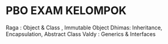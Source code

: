 # PBO EXAM KELOMPOK
Raga : Object & Class , Immutable Object
Dhimas: Inheritance, Encapsulation, Abstract Class
Valdy : Generics & Interfaces
